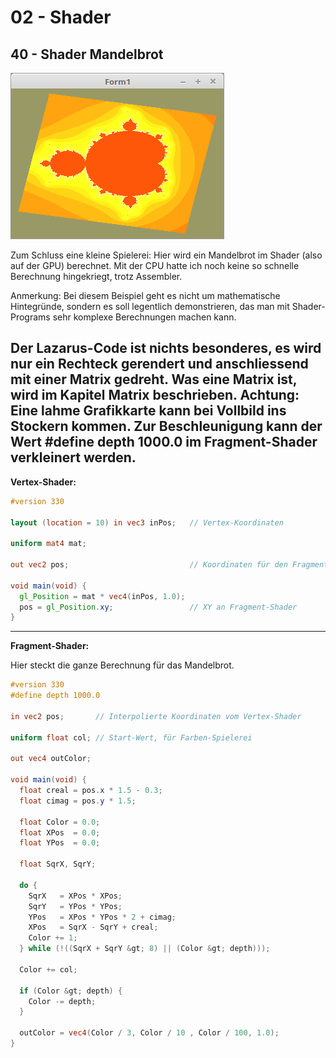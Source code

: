 # 02 - Shader
## 40 - Shader Mandelbrot

![image.png](image.png)

Zum Schluss eine kleine Spielerei: Hier wird ein Mandelbrot im Shader (also auf der GPU) berechnet.
Mit der CPU hatte ich noch keine so schnelle Berechnung hingekriegt, trotz Assembler.

Anmerkung: Bei diesem Beispiel geht es nicht um mathematische Hintegründe, sondern es soll legentlich demonstrieren, das man mit Shader-Programs sehr komplexe Berechnungen machen kann.

Der Lazarus-Code ist nichts besonderes, es wird nur ein Rechteck gerendert und anschliessend mit einer Matrix gedreht. Was eine Matrix ist, wird im Kapitel Matrix beschrieben.
<b>Achtung:</b> Eine lahme Grafikkarte kann bei Vollbild ins Stockern kommen.
Zur Beschleunigung kann der Wert <b>#define depth 1000.0</b> im Fragment-Shader verkleinert werden.
---
<b>Vertex-Shader:</b>

```glsl
#version 330

layout (location = 10) in vec3 inPos;   // Vertex-Koordinaten

uniform mat4 mat;

out vec2 pos;                           // Koordinaten für den Fragment-Shader

void main(void) {
  gl_Position = mat * vec4(inPos, 1.0);
  pos = gl_Position.xy;                 // XY an Fragment-Shader
}

```

---
<b>Fragment-Shader:</b>

Hier steckt die ganze Berechnung für das Mandelbrot.

```glsl
#version 330
#define depth 1000.0

in vec2 pos;       // Interpolierte Koordinaten vom Vertex-Shader

uniform float col; // Start-Wert, für Farben-Spielerei

out vec4 outColor;

void main(void) {
  float creal = pos.x * 1.5 - 0.3;
  float cimag = pos.y * 1.5;

  float Color = 0.0;
  float XPos  = 0.0;
  float YPos  = 0.0;

  float SqrX, SqrY;

  do {
    SqrX   = XPos * XPos;
    SqrY   = YPos * YPos;
    YPos   = XPos * YPos * 2 + cimag;
    XPos   = SqrX - SqrY + creal;
    Color += 1;
  } while (!((SqrX + SqrY &gt; 8) || (Color &gt; depth)));

  Color += col;

  if (Color &gt; depth) {
    Color -= depth;
  }

  outColor = vec4(Color / 3, Color / 10 , Color / 100, 1.0);
}

```


